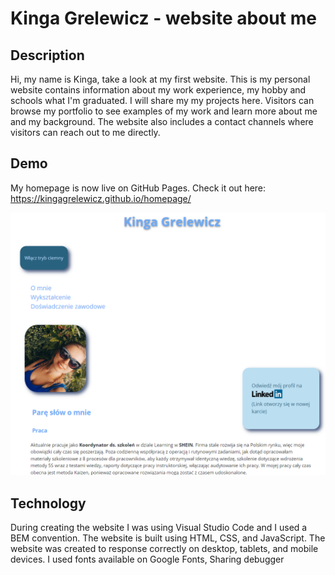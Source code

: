# Kinga Grelewicz - website about me

## Description
Hi, my name is Kinga, take a look at my first website.
This is my personal website contains information about my work experience, my hobby and schools what I'm graduated. I will share my my projects here.
Visitors can browse my portfolio to see examples of my work and learn more about me and my background. The website also includes a contact channels where visitors can reach out to me directly.

## Demo
My homepage is now live on GitHub Pages. Check it out here:
https://kingagrelewicz.github.io/homepage/
 
![Homepage screenshot](images/homepagescreenshot.png)

## Technology
During creating the website I was using Visual Studio Code and I used a BEM convention.
The website is built using HTML, CSS, and JavaScript. The website was created to response correctly on desktop, tablets, and mobile devices. 
I used fonts available on Google Fonts, Sharing debugger
